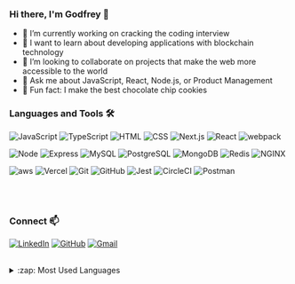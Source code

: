 ### Hi there, I'm Godfrey 👋
- 🔭 I’m currently working on cracking the coding interview
- 🌱 I want to learn about developing applications with blockchain technology
- 👯 I’m looking to collaborate on projects that make the web more accessible to the world
- 💬 Ask me about JavaScript, React, Node.js, or Product Management
- 🍪 Fun fact: I make the best chocolate chip cookies 


### Languages and Tools 🛠️

![JavaScript](https://img.shields.io/badge/JavaScript%20-%23323330.svg?&style=flat-square&logo=javascript&logoColor=%23F7DF1E)
![TypeScript](https://img.shields.io/badge/TypeScript%20-007ACC.svg?&style=flat-square&logo=typescript&logoColor=white)
![HTML](https://img.shields.io/badge/HTML5%20-%23E34F26.svg?&style=flat-square&logo=html5&logoColor=white)
![CSS](https://img.shields.io/badge/CSS3%20-%231572B6.svg?&style=flat-square&logo=css3&logoColor=white)
![Next.js](https://img.shields.io/badge/Next.js%20-black.svg?&style=flat-square&logo=next.js&logoColor=white)
![React](https://img.shields.io/badge/React%20-45b8d8.svg?&style=flat-square&logo=react&logoColor=white)
![webpack](https://img.shields.io/badge/webpack%20-%238DD6F9.svg?&style=flat-square&logo=webpack&logoColor=white)


![Node](https://img.shields.io/badge/Node.js%20-%2343853D.svg?&style=flat-square&logo=node.js&logoColor=white)
![Express](https://img.shields.io/badge/Express%20-%23404d59.svg?&style=flat-square)
![MySQL](https://img.shields.io/badge/MySQL-%2300f.svg?&style=flat-square&logo=mysql&logoColor=white)
![PostgreSQL](https://img.shields.io/badge/PostgreSQL-%23316192.svg?&style=flat-square&logo=postgresql&logoColor=white)
![MongoDB](https://img.shields.io/badge/MongoDB-%234ea94b.svg?&style=flat-square&logo=mongodb&logoColor=white)
![Redis](https://img.shields.io/badge/Redis-%23DD0031.svg?&style=flat-square&logo=redis&logoColor=black)
![NGINX](https://img.shields.io/badge/NGINX-%23323330.svg?&style=flat-square&logo=nginx&logoColor=green)


![aws](https://img.shields.io/badge/aws%20-orange.svg?&style=flat-square&logo=amazon-aws&logoColor=white)
![Vercel](https://img.shields.io/badge/Vercel%20-%23323330.svg?&style=flat-square&logo=vercel&logoColor=white)
![Git](https://img.shields.io/badge/Git%20-%23F05033.svg?&style=flat-square&logo=git&logoColor=white)
![GitHub](https://img.shields.io/badge/GitHub%20-%23323330.svg?&style=flat-square&logo=github&logoColor=white)
![Jest](https://img.shields.io/badge/Jest%20-%23C21325.svg?&style=flat-square&logo=Jest&logoColor=white)
![CircleCI](https://img.shields.io/badge/CircleCI%20-white.svg?&style=flat-square&logo=circleci&logoColor=black)
![Postman](https://img.shields.io/badge/postman-FF6C37.svg?&style=flat-square&logo=postman&logoColor=white)

<br />
<br />


### Connect 📫
[![LinkedIn](https://img.shields.io/badge/godfrey%20-%230077B5.svg?&style=flat-square&logo=linkedin&logoColor=white&link=https://www.linkedin.com/in/luka-petricic/)](https://www.linkedin.com/in/godfreydoo/)
[![GitHub](https://img.shields.io/badge/godfrey%20-%23121011.svg?&style=flat-square&logo=github&logoColor=white&link=https://github.com/lukaPetricic)](https://github.com/godfreydoo)
[![Gmail](https://img.shields.io/badge/godfrey%20-%23D14836.svg?&style=flat-square&logo=gmail&logoColor=white&link=mailto:lukapetricic@gmail.com)](mailto:godfrey.doo@gmail.com)
<br />
<br />


<details>
  <summary>:zap: Most Used Languages</summary>
  <img align="left" alt="Godfrey's GitHub Top Languages" src="https://github-readme-stats.vercel.app/api/top-langs/?username=godfreydoo" />
</details>
